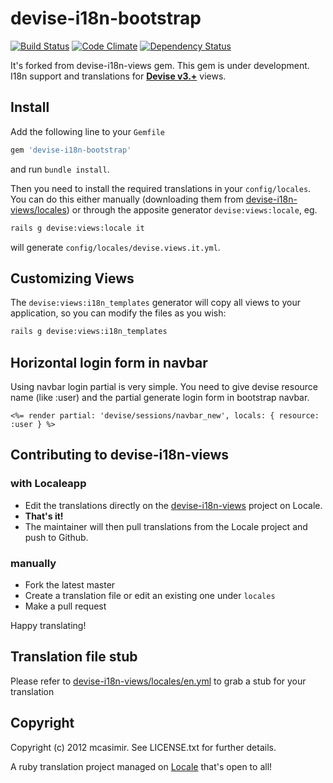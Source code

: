 # devise-i18n-bootstrap

[![Build Status](https://travis-ci.org/maximalink/devise-i18n-bootstrap.svg?branch=refactoring)](https://travis-ci.org/maximalink/devise-i18n-bootstrap)
[![Code Climate](https://codeclimate.com/github/maximalink/devise-i18n-bootstrap.png)](https://codeclimate.com/github/maximalink/devise-i18n-bootstrap)
[![Dependency Status](https://gemnasium.com/maximalink/devise-i18n-bootstrap.svg)](https://gemnasium.com/maximalink/devise-i18n-bootstrap)

It's forked from devise-i18n-views gem. This gem is under development. I18n support and translations for **[Devise v3.+](https://github.com/plataformatec/devise)** views.

## Install

Add the following line to your `Gemfile`

``` rb
gem 'devise-i18n-bootstrap'
```

and run `bundle install`.

Then you need to install the required translations in your `config/locales`. You can do this either manually (downloading them from [devise-i18n-views/locales](https://github.com/mcasimir/devise-i18n-views/tree/master/locales)) or through the apposite generator `devise:views:locale`, eg.

``` sh
rails g devise:views:locale it
```

will generate `config/locales/devise.views.it.yml`.

## Customizing Views

The `devise:views:i18n_templates` generator will copy all views to your application, so you can modify the files as you wish:

``` sh
rails g devise:views:i18n_templates
```

## Horizontal login form in navbar

Using navbar login partial is very simple. You need to give devise resource name (like :user) and the partial generate login form in bootstrap navbar.
```erb
<%= render partial: 'devise/sessions/navbar_new', locals: { resource: :user } %>
```

## Contributing to devise-i18n-views
### with Localeapp

- Edit the translations directly on the [devise-i18n-views](http://www.localeapp.com/projects/public?search=devise-i18n-views) project on Locale.
- **That's it!**
- The maintainer will then pull translations from the Locale project and push to Github.

### manually

* Fork the latest master
* Create a translation file or edit an existing one under `locales`
* Make a pull request

Happy translating!

## Translation file stub

Please refer to [devise-i18n-views/locales/en.yml](https://github.com/mcasimir/devise-i18n-views/blob/master/locales/en.yml) to grab a stub for your translation

## Copyright

Copyright (c) 2012 mcasimir. See LICENSE.txt for
further details.

A ruby translation project managed on [Locale](http://www.localeapp.com/) that's open to all!
